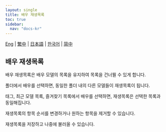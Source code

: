```yaml
---
layout: single
title: 배우 재생목록
toc: true
sidebar:
  nav: "docs-kr"
---
```

[Eng](/kr/dancexr/features/actor_playlist) | [繁中](/tw/kr/dancexr/features/actor_playlist) | [日本語](/jp/kr/dancexr/features/actor_playlist) | [한국어](/kr/kr/dancexr/features/actor_playlist) | [简中](/zh/kr/dancexr/features/actor_playlist)


## 배우 재생목록
배우 재생목록은 배우 모델의 목록을 유지하여 목록을 건너뛸 수 있게 합니다.

폴더에서 배우를 선택하면, 동일한 폴더 내의 다른 모델들이 재생목록이 됩니다.

태그, 최근 모델 목록, 즐겨찾기 목록에서 배우를 선택하면, 재생목록은 선택한 목록과 동일해집니다.

재생목록의 항목 순서를 변경하거나 원하는 항목을 제거할 수 있습니다.

재생목록을 저장하고 나중에 불러올 수 있습니다.